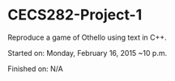 # CECS282-Project-1

Reproduce a game of Othello using text in C++.

Started on: Monday, February 16, 2015 ~10 p.m.

Finished on: N/A
